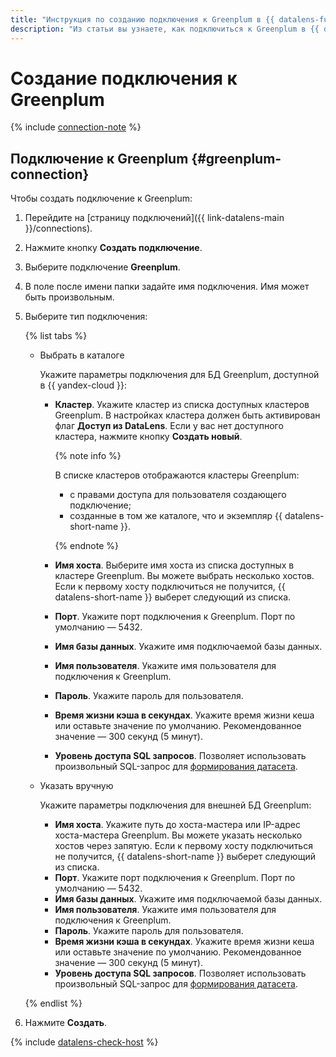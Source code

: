 ```yaml
---
title: "Инструкция по созданию подключения к Greenplum в {{ datalens-full-name }}"
description: "Из статьи вы узнаете, как подключиться к Greenplum в {{ datalens-full-name }}."
---
```


# Создание подключения к Greenplum

{% include [connection-note](../../../_includes/datalens/datalens-connection-note.md) %}

## Подключение к Greenplum {#greenplum-connection}

Чтобы создать подключение к Greenplum:


1. Перейдите на [страницу подключений]({{ link-datalens-main }}/connections).


1. Нажмите кнопку **Создать подключение**.
1. Выберите подключение **Greenplum**.
1. В поле после имени папки задайте имя подключения. Имя может быть произвольным.


1. Выберите тип подключения:

    {% list tabs %}

    - Выбрать в каталоге

      Укажите параметры подключения для БД Greenplum, доступной в {{ yandex-cloud }}:

      * **Кластер**. Укажите кластер из списка доступных кластеров Greenplum. В настройках кластера должен быть активирован флаг **Доступ из DataLens**. Если у вас нет доступного кластера, нажмите кнопку **Создать новый**.

        {% note info %}

          В списке кластеров отображаются кластеры Greenplum:

           * с правами доступа для пользователя создающего подключение;
           * созданные в том же каталоге, что и экземпляр {{ datalens-short-name }}.     

        {% endnote %}   

      * **Имя хоста**. Выберите имя хоста из списка доступных в кластере Greenplum. Вы можете выбрать несколько хостов. Если к первому хосту подключиться не получится, {{ datalens-short-name }} выберет следующий из списка. 
      * **Порт**. Укажите порт подключения к Greenplum. Порт по умолчанию — 5432.
      * **Имя базы данных**. Укажите имя подключаемой базы данных.
      * **Имя пользователя**. Укажите имя пользователя для подключения к Greenplum.             
      * **Пароль**. Укажите пароль для пользователя.  
      * **Время жизни кэша в секундах**. Укажите время жизни кеша или оставьте значение по умолчанию. Рекомендованное значение — 300 секунд (5 минут).
      * **Уровень доступа SQL запросов**. Позволяет использовать произвольный SQL-запрос для [формирования датасета](../../concepts/dataset/settings.md#sql-request-in-datatset).

    - Указать вручную

      Укажите параметры подключения для внешней БД Greenplum:

      * **Имя хоста**. Укажите путь до хоста-мастера или IP-адрес хоста-мастера Greenplum. Вы можете указать несколько хостов через запятую. Если к первому хосту подключиться не получится, {{ datalens-short-name }} выберет следующий из списка. 
      * **Порт**. Укажите порт подключения к Greenplum. Порт по умолчанию — 5432.
      * **Имя базы данных**. Укажите имя подключаемой базы данных.
      * **Имя пользователя**. Укажите имя пользователя для подключения к Greenplum.
      * **Пароль**. Укажите пароль для пользователя.
      * **Время жизни кэша в секундах**. Укажите время жизни кеша или оставьте значение по умолчанию. Рекомендованное значение — 300 секунд (5 минут).
      * **Уровень доступа SQL запросов**. Позволяет использовать произвольный SQL-запрос для [формирования датасета](../../concepts/dataset/settings.md#sql-request-in-datatset).

    {% endlist %}



1. Нажмите **Создать**.

{% include [datalens-check-host](../../../_includes/datalens/operations/datalens-check-host.md) %}
